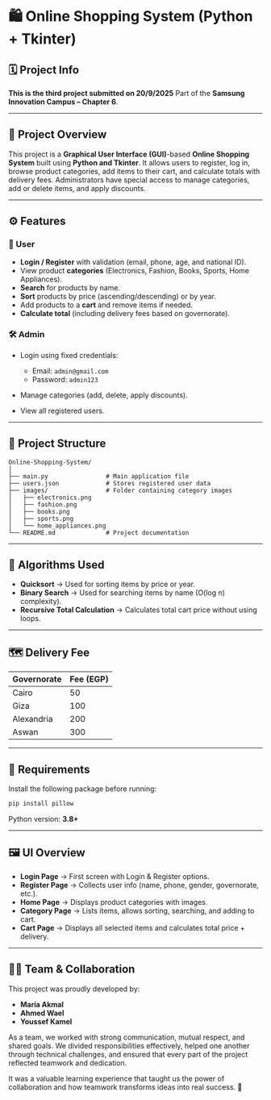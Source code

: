 # 🛍️ Online Shopping System (Python + Tkinter)

## 🗓️ Project Info

**This is the third project submitted on 20/9/2025**
Part of the **Samsung Innovation Campus – Chapter 6**.

---

## 📘 Project Overview

This project is a **Graphical User Interface (GUI)**-based **Online Shopping System** built using **Python and Tkinter**.
It allows users to register, log in, browse product categories, add items to their cart, and calculate totals with delivery fees.
Administrators have special access to manage categories, add or delete items, and apply discounts.

---

## ⚙️ Features

### 👤 User

* **Login / Register** with validation (email, phone, age, and national ID).
* View product **categories** (Electronics, Fashion, Books, Sports, Home Appliances).
* **Search** for products by name.
* **Sort** products by price (ascending/descending) or by year.
* Add products to a **cart** and remove items if needed.
* **Calculate total** (including delivery fees based on governorate).

### 🛠️ Admin

* Login using fixed credentials:

  * Email: `admin@gmail.com`
  * Password: `admin123`
* Manage categories (add, delete, apply discounts).
* View all registered users.

---

## 📂 Project Structure

```
Online-Shopping-System/
│
├── main.py                # Main application file
├── users.json             # Stores registered user data
├── images/                # Folder containing category images
│   ├── electronics.png
│   ├── fashion.png
│   ├── books.png
│   ├── sports.png
│   └── home_appliances.png
└── README.md              # Project documentation
```

---

## 🧠 Algorithms Used

* **Quicksort** → Used for sorting items by price or year.
* **Binary Search** → Used for searching items by name (O(log n) complexity).
* **Recursive Total Calculation** → Calculates total cart price without using loops.

---

## 🗺️ Delivery Fee

| Governorate | Fee (EGP) |
| ----------- | --------- |
| Cairo       | 50        |
| Giza        | 100       |
| Alexandria  | 200       |
| Aswan       | 300       |

---

## 🧾 Requirements

Install the following package before running:

```bash
pip install pillow
```

Python version: **3.8+**

---

## 🖼️ UI Overview

* **Login Page** → First screen with Login & Register options.
* **Register Page** → Collects user info (name, phone, gender, governorate, etc.).
* **Home Page** → Displays product categories with images.
* **Category Page** → Lists items, allows sorting, searching, and adding to cart.
* **Cart Page** → Displays all selected items and calculates total price + delivery.

---

## 👩‍💻 Team & Collaboration

This project was proudly developed by:

* **Maria Akmal**
* **Ahmed Wael**
* **Youssef Kamel**

As a team, we worked with strong communication, mutual respect, and shared goals.
We divided responsibilities effectively, helped one another through technical challenges,
and ensured that every part of the project reflected teamwork and dedication.

It was a valuable learning experience that taught us the power of collaboration
and how teamwork transforms ideas into real success. 💫
